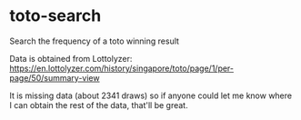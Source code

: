# toto-search
 Search the frequency of a toto winning result

Data is obtained from Lottolyzer: https://en.lottolyzer.com/history/singapore/toto/page/1/per-page/50/summary-view

It is missing data (about 2341 draws) so if anyone could let me know where I can obtain the rest of the data, that'll be great.
